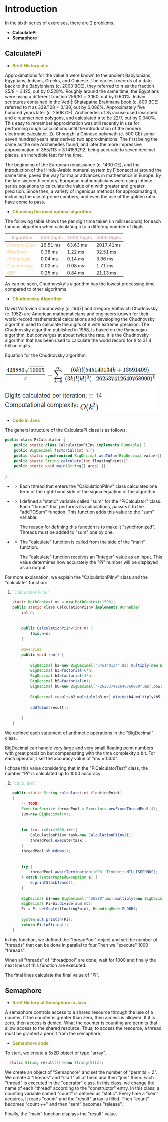 Introduction
====================================
In the sixth series of exercises, there are 2 problems.
* __CalculatePi__
* __Semaphore__

CalculatePi
-----------
+ <font color=A0A029>__Brief History of π__</font>

Approximations for the value π were known to the ancient Babylonians, Egyptians, Indians, Greeks, and Chinese. The earliest records of π date back to the Babylonians (c. 2000 BCE), they referred to π as the fraction 25/8 = 3.125, out by 0.528%. Roughly around the same time, the Egyptians were using a different fraction 256/81 = 3.160, out by 0.601%. Indian scriptures contained in the Vedic Shatapatha Brahmana book (c. 800 BCE) referred to π as 339/108 = 3.138̇̇̇̇̇̇̇̇, out by 0.086%. Approximately five hundred years later (c. 250B CE), Archimedes of Syracuse used inscribed and circumscribed polygons, and calculated π to be 22/7, out by 0.040%. This easy to remember approximation was still recently in use for performing rough calculations until the introduction of the modern electronic calculator. Zu Chongzhi a Chinese polymath (c. 500 CE) some seven hundred years later derived two approximations. The first being the same as the one Archimedes found, and later the more impressive approximation of 355/113 = 3.14159292, being accurate to seven decimal places, an incredible feat for the time.

The beginning of the European renaissance (c. 1400 CE), and the introduction of the Hindu-Arabic numeral system by Fibonacci at around the same time, paved the way for major advances in mathematics in Europe. By the late sixteenth century, European mathematicians were using infinite series equations to calculate the value of π with greater and greater precision. Since then, a variety of ingenious methods for approximating π, including the use of prime numbers, and even the use of the golden ratio have come to pass.
+ <font color=A0A029>__Choosing the most optimal algorithm__</font>

The following table shows the per digit time taken (in milliseconds) for each famous algorithm when calculating π to a differing number of digits.


| <font color=D6B5B5>Algorithm |	<font color=D6B5B5>500 Digits|<font color=D6B5B5>1000 Digits|	<font color=D6B5B5>5000 Digits|
|-------------------------------|-----------|-----------|------------|
| <font color=#F9C784>_Newton-Euler_                |16.51 ms|63.63 ms|2017.41ms|
| <font color=#F9C784>_Madhava_                     |0.38 ms|1.22 ms|32.51 ms|
| <font color=#F9C784>_Ramanujan_                   |0.04 ms|	0.14 ms|	3.96 ms|
| <font color=#F9C784>_Chudnovsky_                  |0.02 ms|	0.08 ms|1.71 ms|
| <font color=#F9C784>_BBP_                         |0.25 ms|	0.84 ms|21.13 ms|



As can be seen, Chudnovsky's algorithm has the lowest processing time compared to other algorithms.

+ <font color=A0A029>__Chudnovsky Algorithm__</font>

David Volfovich Chudnovsky (c. 1947) and Gregory Volfovich Chudnovsky (c. 1952) are American mathematicians and engineers known for their world-record mathematical calculations and developing the Chudnovsky algorithm used to calculate the digits of π with extreme precision. The Chudnovsky algorithm published in 1988, is based on the Ramanujan algorithm, but converges at about twice the rate. It is the Chudnovsky algorithm that has been used to calculate the world record for π to 31.4 trillion digits.

Equation for the Chudnovsky algorithm:

![img_3.png](img_3.png)

+ <font color=A0A029>__Code in Java__</font>

The general structure of the CalculatePi class is as follows:

```java
public class PiCalculator {
    public static class CalculationPiInv implements Runnable{ }
    public BigDecimal factorial(int n){}
    public static synchronized BigDecimal addToSum(BigDecimal value){}
    public static String calculate(int floatingPoint){}
    public static void main(String[] args) {}

}
```
- + Each thread that enters the "CalculationPiInv" class calculates one term of the right-hand side of the sigma equation of the algorithm.
- + I defined a "static" variable called "sum" for the "PiCalculator" class. Each "thread" that performs its calculations, passes it to the "addTOSum" function. This function adds this value to the "sum" variable.
    
    The reason for defining this function is to make it "synchronized". Threads must be added to "sum" one by one.
- + The "calculate" function is called from the side of the "main" function.

    The "calculate" function receives an "Integer" value as an input. This value determines how accurately the "Pi" number will be displayed as an output.

For more explanation, we explain the "CalculationPiInv" class and the "calculate" function:

1) <font color=7DD6A7>"CalculationPiInv":</font>

    ```java
    static MathContext mc = new MathContext(1500);
    public static class CalculationPiInv implements Runnable{
        int n;


        public CalculationPiInv(int n) {
            this.n=n;
        }

        @Override
        public void run() {

            BigDecimal b2=new BigDecimal("545140134",mc).multiply(new BigDecimal(n),mc).add(new BigDecimal("13591409",mc),mc);
            BigDecimal b3=factorial(6*n);
            BigDecimal b4=factorial(3*n);
            BigDecimal b5=factorial(n);
            BigDecimal b6=new BigDecimal("-262537412640768000",mc).pow(n,mc);

            BigDecimal result=b2.multiply(b3,mc).divide(b4.multiply(b5.pow(3,mc),mc).multiply(b6,mc),mc);

            addToSum(result);

        }
    }
    ```
We defined each statement of arithmetic operations in the "BigDecimal" class. 

BigDecimal can handle very large and very small floating point numbers with great precision but compensating with the time complexity a bit.
For each operator, I set the accuracy value of "ms = 1500".

I chose this value considering that in the "PiCalculatorTest" class, the number "Pi" is calculated up to 1000 accuracy.





2) <font color=7DD6A7> "calculate": </font>

    ```java
    public static String calculate(int floatingPoint)
    {
        // TODO
        ExecutorService threadPool = Executors.newFixedThreadPool(4);
        sum=new BigDecimal(0);


        for (int i=0;i<1000;i++){
            CalculationPiInv task=new CalculationPiInv(i);
            threadPool.execute(task);
        }
        threadPool.shutdown();


        try {
            threadPool.awaitTermination(1000, TimeUnit.MILLISECONDS);
        } catch (InterruptedException e) {
            e.printStackTrace();
        }

        BigDecimal b1=new BigDecimal("426880",mc).multiply(new BigDecimal("10005",mc).sqrt(mc));
        BigDecimal Pi=b1.divide(sum,mc);
        Pi = Pi.setScale(floatingPoint, RoundingMode.FLOOR);

        System.out.println(Pi);
        return Pi.toString();
    }
    ```
   
In this function, we defined the "threadPool" object and set the number of "threads" that can be done in parallel to four.Then we "execute" 1000 "threads".

When all "threads" of "threadpool" are done, wait for 1000 and finally the next lines of this function are executed.

The final lines calculate the final value of "Pi".

Semaphore
-----------
+ <font color=A0A029>__Brief History of Semaphore in Java__</font>

A semaphore controls access to a shared resource through the use of a counter. If the counter is greater than zero, then access is allowed. If it is zero, then access is denied. What the counter is counting are permits that allow access to the shared resource. Thus, to access the resource, a thread must be granted a permit from the semaphore.

+ <font color=A0A029>__Semaphore code__</font>

To start, we create a 5x2D object of type "array".
```java
  static String result[][]=new String[5][2];
```
We create an object of "Semaphore" and set the number of "permits = 2".
We create 4 "threads" and "start" all of them and then "join" them. Each "thread" is executed in the "operator" class. In this class, we change the name of each "thread" according to the "constructor" entry. In this class, a counting variable named "count" is defined as "static". Every time a "sem" acquires, It reads "count" and the "result" array is filled. Then "count" becomes "count ++" and then "sem" becomes "release".

Finally, the "main" function displays the "result" value.